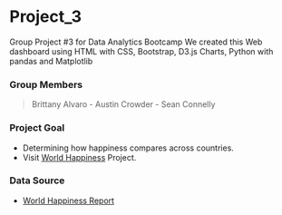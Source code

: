 # Project_3
Group Project #3 for Data Analytics Bootcamp
We created this Web dashboard using HTML with CSS, Bootstrap, D3.js Charts, Python with pandas and Matplotlib

### Group Members
>Brittany Alvaro - Austin Crowder - Sean Connelly

### Project Goal
* Determining how happiness compares across countries.
* Visit [World Happiness](https://britalvr.github.io/Project_3/) Project.

### Data Source
* [World Happiness Report](https://www.kaggle.com/unsdsn/world-happiness)
